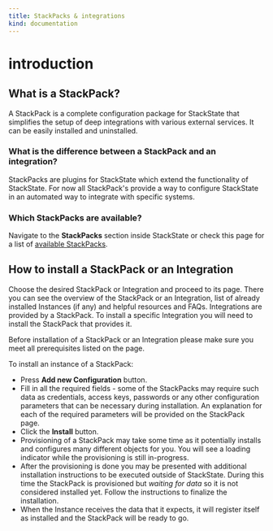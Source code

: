 ```yaml
---
title: StackPacks & integrations
kind: documentation
---
```


# introduction

## What is a StackPack?

A StackPack is a complete configuration package for StackState that simplifies the setup of deep integrations with various external services. It can be easily installed and uninstalled.

### What is the difference between a StackPack and an integration?

StackPacks are plugins for StackState which extend the functionality of StackState. For now all StackPack's provide a way to configure StackState in an automated way to integrate with specific systems.

### Which StackPacks are available?

Navigate to the **StackPacks** section inside StackState or check this page for a list of [available StackPacks](https://github.com/mpvvliet/stackstate-docs/tree/0f69067c340456b272cfe50e249f4f4ee680f8d9/integrations/available_stackpacks/README.md).

## How to install a StackPack or an Integration

Choose the desired StackPack or Integration and proceed to its page. There you can see the overview of the StackPack or an Integration, list of already installed Instances \(if any\) and helpful resources and FAQs. Integrations are provided by a StackPack. To install a specific Integration you will need to install the StackPack that provides it.

Before installation of a StackPack or an Integration please make sure you meet all prerequisites listed on the page.

To install an instance of a StackPack:

* Press **Add new Configuration** button.
* Fill in all the required fields - some of the StackPacks may require such data as credentials, access keys, passwords or any other configuration parameters that can be necessary during installation. An explanation for each of the required parameters will be provided on the StackPack page.
* Click the **Install** button.
* Provisioning of a StackPack may take some time as it potentially installs and configures many different objects for you. You will see a loading indicator while the provisioning is still in-progress.
* After the provisioning is done you may be presented with additional installation instructions to be executed outside of StackState. During this time the StackPack is provisioned but _waiting for data_ so it is not considered installed yet. Follow the instructions to finalize the installation.
* When the Instance receives the data that it expects, it will register itself as installed and the StackPack will be ready to go.

